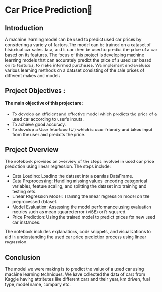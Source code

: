 # Car Price Prediction🚗


## Introduction
<p> A machine learning model can be used to predict used car prices by considering a variety of factors.The model can be trained on a dataset of historical car sales data, and it can then be used to predict the price of a car based on its features.
 The focus of this project is developing machine learning models that can accurately predict the price of a used car based on its features, to make informed purchases. We implement and evaluate various learning methods on a dataset consisting of the sale prices of different makes and models
</p>


## Project Objectives :
  #### The main objective of  this project are:
*  To develop an efficient and effective model which predicts the price of a used car according to user’s inputs.
*  To achieve good accuracy.
*  To develop a User Interface (UI) which is user-friendly and takes input from the user and predicts the price.

 
## Project Overview
The notebook provides an overview of the steps involved in used car price prediction using linear regression. The steps include:

* Data Loading: Loading the dataset into a pandas DataFrame.
* Data Preprocessing: Handling missing values, encoding categorical variables, feature scaling, and splitting the dataset into training and testing sets.
* Linear Regression Model: Training the linear regression model on the preprocessed dataset.
* Model Evaluation: Assessing the model performance using evaluation metrics such as mean squared error (MSE) or R-squared.
* Price Prediction: Using the trained model to predict prices for new used car instances.

The notebook includes explanations, code snippets, and visualizations to aid in understanding the used car price prediction process using linear regression.


## Conclusion
 The model we were making is to predict the value of a used car using machine learning techniques. We have collected the data of cars from Kaggle having attributes like different cars and their year, km driven, fuel type, model name, company etc.

